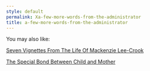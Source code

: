```yaml
---
style: default
permalink: Xa-few-more-words-from-the-administrator
title: a-few-more-words-from-the-administrator
---
```

You may also like:

[Seven Vignettes From The Life Of Mackenzie Lee-Crook](http://scp-wiki.net/seven-vignettes-from-the-life-of-mackenzie-lee-crook)

[The Special Bond Between Child and Mother](http://scp-wiki.net/the-special-bond-between-child-and-mother)
